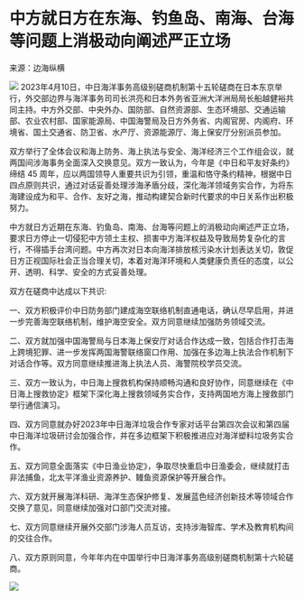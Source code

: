 # 中方就日方在东海、钓鱼岛、南海、台海等问题上消极动向阐述严正立场

来源：边海纵横

![](https://inews.gtimg.com/om_bt/OpUwzcdjsYY4_q3Baav3aH0Z7dPW9X295s9oRj_XSqJz0AA/1000)
2023年4月10日，中日海洋事务高级别磋商机制第十五轮磋商在日本东京举行，外交部边界与海洋事务司司长洪亮和日本外务省亚洲大洋洲局局长船越健裕共同主持。中方外交部、中央外办、国防部、自然资源部、生态环境部、交通运输部、农业农村部、国家能源局、中国海警局及日方外务省、内阁官房、内阁府、环境省、国土交通省、防卫省、水产厅、资源能源厅、海上保安厅分别派员参加。

双方举行了全体会议和海上防务、海上执法与安全、海洋经济三个工作组会议，就两国间涉海事务全面深入交换意见。双方一致认为，今年是《中日和平友好条约》缔结 45
周年，应以两国领导人重要共识为引领，重温和恪守条约精神，根据中日四点原则共识，通过对话妥善处理涉海矛盾分歧，深化海洋领域务实合作，为将东海建设成为和平、合作、友好之海，推动构建契合新时代要求的中日关系作出积极努力。

中方就日方近期在东海、钓鱼岛、南海、台海等问题上的消极动向阐述严正立场，要求日方停止一切侵犯中方领土主权、损害中方海洋权益及导致局势复杂化的言行，不得插手台湾问题。中方再次对日本向海洋排放核污染水计划表达关切，敦促日方正视国际社会正当合理关切，本着对海洋环境和人类健康负责任的态度，以公开、透明、科学、安全的方式妥善处理。

双方在磋商中达成以下共识:

一、双方积极评价中日防务部门建成海空联络机制直通电话，确认尽早启用，并进一步完善海空联络机制，维护海空安全。双方同意继续加强防务领域交流。

二、双方就加强中国海警局与日本海上保安厅对话合作达成一致，包括合作打击海上跨境犯罪、进一步发挥两国海警联络窗口作用、加强在多边海上执法合作机制下对话合作等。双方同意继续推进海上执法人员、海警院校学员交流。

三、双方一致认为，中日海上搜救机构保持顺畅沟通和良好协作，同意继续在《中日海上搜救协定》框架下深化海上搜救领域务实合作，支持两国地方海上搜救部门举行通信演习。

四、双方同意就办好2023年中日海洋垃圾合作专家对话平台第四次会议和第四届中日海洋垃圾研讨会加强合作，并在多边框架下积极推进应对海洋塑料垃圾务实合作。

五、双方同意全面落实《中日渔业协定》，争取尽快重启中日渔委会，继续就打击非法捕鱼，北太平洋渔业资源养护、鳗鱼资源保护等开展合作。

六、双方就开展海洋科研、海洋生态保护修复、发展蓝色经济创新技术等领域合作交换了意见，同意继续加强对口部门交流对接。

七、双方同意继续开展外交部门涉海人员互访，支持涉海智库、学术及教育机构间的交往合作。

八、双方原则同意，今年年内在中国举行中日海洋事务高级别磋商机制第十六轮磋商。

![](https://inews.gtimg.com/om_bt/Oc_Suze1vhV6wdVVlGos1k-a_PzPs0N7-fHMvGRt3atXoAA/1000)

